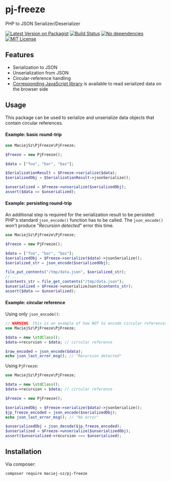 # pj-freeze
PHP to JSON Serializer/Deserializer

[![Latest Version on Packagist][ico-version]][link-packagist]
[![Build Status][ico-travis]][link-travis]
[![No dependencies][ico-no-deps]][link-packagist]
[![MIT License][ico-license]][link-license]

## Features
* Serialization to JSON
* Unserialization from JSON
* Circular-reference handling
* [Corresponding JavaScript library][link-jp-freeze] is available to read serialized data on the browser side

## Usage
This package can be used to serialize and unserialize data objects that contain circular references.

#### Example: basic round-trip
```php
use MaciejSz\PjFreeze\PjFreeze;

$Freeze = new PjFreeze();

$data = ["foo", "bar", "baz"];

$SerializationResult = $Freeze->serialize($data);
$serializedObj = $SerializationResult->jsonSerialize();

$unserialized = $Freeze->unserialize($serializedObj);
assert($data == $unserialized);
```
#### Example: persisting round-trip
An additional step is required for the serialization result to be persisted: PHP's standard `json_encode()` function has to be called. The `json_encode()` won't produce "*Recursion detected*" error this time.
```php
use MaciejSz\PjFreeze\PjFreeze;

$Freeze = new PjFreeze();

$data = ["foo", "bar", "baz"];
$serializedObj = $Freeze->serialize($data)->jsonSerialize();
$serialized_str = json_encode($serializedObj);

file_put_contents("/tmp/data.json", $serialized_str);
// ...
$contents_str = file_get_contents("/tmp/data.json");
$unserialized = $Freeze->unserializeJson($contents_str);
assert($data == $unserialized);
```

#### Example: circular reference
Using only `json_encode()`:
```php
// WARNING: this is an example of how NOT to encode circular references
use MaciejSz\PjFreeze\PjFreeze;

$data = new \stdClass();
$data->recursion = $data; // circular reference

$raw_encoded = json_encode($data);
echo json_last_error_msg(); // "Recursion detected"
```

Using `PjFreeze`:
```php
use MaciejSz\PjFreeze\PjFreeze;

$data = new \stdClass();
$data->recursion = $data; // circular reference

$Freeze = new PjFreeze();

$serializedObj = $Freeze->serialize($data)->jsonSerialize();
$jp_freeze_encoded = json_encode($serializedObj);
echo json_last_error_msg(); // "No error"

$unserializedObj = json_decode($jp_freeze_encoded);
$unserialized = $Freeze->unserialize($unserializedObj);
assert($unserialized->recursion === $unserialized);
```

## Installation

Via composer:
```
composer require maciej-sz/pj-freeze
```

[ico-version]:https://img.shields.io/packagist/v/maciej-sz/pj-freeze.svg?style=plastic
[ico-travis]:https://img.shields.io/travis/maciej-sz/pj-freeze/master.svg?style=plastic
[ico-no-deps]:https://img.shields.io/badge/dependencies-none-brightgreen.svg?style=plastic
[ico-license]:https://img.shields.io/badge/license-MIT-blue.svg?style=plastic

[link-packagist]:https://packagist.org/packages/maciej-sz/pj-freeze
[link-travis]:https://travis-ci.org/maciej-sz/pj-freeze
[link-license]:https://github.com/maciej-sz/pj-freeze/blob/master/LICENSE
[link-jp-freeze]:https://github.com/maciej-sz/jp-freeze
